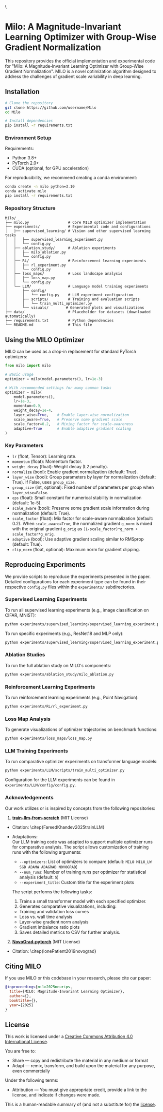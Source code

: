 \
# Milo: A Magnitude-Invariant Learning Optimizer with Group-Wise Gradient Normalization

This repository provides the official implementation and experimental code for "Milo: A Magnitude-Invariant Learning Optimizer with Group-Wise Gradient Normalization". MILO is a novel optimization algorithm designed to address the challenges of gradient scale variability in deep learning.

## Installation

```bash
# Clone the repository
git clone https://github.com/username/Milo
cd Milo

# Install dependencies
pip install -r requirements.txt
```

### Environment Setup

Requirements:
- Python 3.8+
- PyTorch 2.0+
- CUDA (optional, for GPU acceleration)

For reproducibility, we recommend creating a conda environment:

```bash
conda create -n milo python=3.10
conda activate milo
pip install -r requirements.txt
```

### Repository Structure

```
Milo/
├── milo.py                  # Core MILO optimizer implementation
├── experiments/             # Experimental code and configurations
│   ├── supervised_learning/ # Vision and other supervised learning tasks
│   │   ├── supervised_learning_experiment.py
│   │   └── config.py
│   ├── ablation_study/      # Ablation experiments
│   │   ├── milo_ablation.py
│   │   └── config.py
│   ├── RL/                  # Reinforcement learning experiments
│   │   ├── rl_experiment.py
│   │   └── config.py
│   ├── loss_maps/           # Loss landscape analysis
│   │   ├── loss_map.py
│   │   └── config.py
│   └── LLM/                 # Language model training experiments
│       ├── config/
│       │   └── config.py    # LLM experiment configuration
│       ├── scripts/         # Training and evaluation scripts
│       │   └── train_multi_optimizer.py
│       └── visuals/        # Generated plots and visualizations
├── data/                    # Placeholder for datasets (downloaded automatically)
├── requirements.txt         # Python dependencies
└── README.md                # This file
```

## Using the MILO Optimizer

MILO can be used as a drop-in replacement for standard PyTorch optimizers:

```python
from milo import milo

# Basic usage
optimizer = milo(model.parameters(), lr=1e-3)

# With recommended settings for many common tasks
optimizer = milo(
    model.parameters(),
    lr=1e-3,
    momentum=0.9,
    weight_decay=1e-4,
    layer_wise=True,    # Enable layer-wise normalization
    scale_aware=True,   # Preserve some gradient scale
    scale_factor=0.2,   # Mixing factor for scale-awareness
    adaptive=True       # Enable adaptive gradient scaling
)
```

### Key Parameters

- `lr` (float, Tensor): Learning rate.
- `momentum` (float): Momentum factor.
- `weight_decay` (float): Weight decay (L2 penalty).
- `normalize` (bool): Enable gradient normalization (default: True).
- `layer_wise` (bool): Group parameters by layer for normalization (default: True). If False, uses `group_size`.
- `group_size` (int, optional): Fixed number of parameters per group when `layer_wise=False`.
- `eps` (float): Small constant for numerical stability in normalization (default: 1e-5).
- `scale_aware` (bool): Preserve some gradient scale information during normalization (default: True).
- `scale_factor` (float): Mix factor for scale-aware normalization (default: 0.2). When `scale_aware=True`, the normalized gradient `g_norm` is mixed with the original gradient `g_orig` as `(1-scale_factor)*g_norm + scale_factor*g_orig`.
- `adaptive` (bool): Use adaptive gradient scaling similar to RMSprop (default: True).
- `clip_norm` (float, optional): Maximum norm for gradient clipping.


## Reproducing Experiments

We provide scripts to reproduce the experiments presented in the paper. Detailed configurations for each experiment type can be found in their respective `config.py` files within the `experiments/` subdirectories.

### Supervised Learning Experiments
To run all supervised learning experiments (e.g., image classification on CIFAR, MNIST):
```bash
python experiments/supervised_learning/supervised_learning_experiment.py
```
To run specific experiments (e.g., ResNet18 and MLP only):
```bash
python experiments/supervised_learning/supervised_learning_experiment.py --experiments RESNET18 MLP
```

### Ablation Studies
To run the full ablation study on MILO's components:
```bash
python experiments/ablation_study/milo_ablation.py
```

### Reinforcement Learning Experiments
To run reinforcement learning experiments (e.g., Point Navigation):
```bash
python experiments/RL/rl_experiment.py
```

### Loss Map Analysis
To generate visualizations of optimizer trajectories on benchmark functions:
```bash
python experiments/loss_maps/loss_map.py
```

### LLM Training Experiments
To run comparative optimizer experiments on transformer language models:
```bash
python experiments/LLM/scripts/train_multi_optimizer.py
```

Configuration for the LLM experiments can be found in `experiments/LLM/config/config.py`.


### Acknowledgements

Our work utilizes or is inspired by concepts from the following repositories:

1. **[train-llm-from-scratch](https://github.com/FareedKhan-dev/train-llm-from-scratch)** (MIT License)  
  - Citation: \citep{FareedKhandev2025trainLLM}  
  - Adaptations:  
    Our LLM training code was adapted to support multiple optimizer runs for comparative analysis. The script allows customization of training runs with the following arguments:
    - `--optimizers`: List of optimizers to compare (default: `MILO MILO_LW SGD ADAMW ADAGRAD NOVOGRAD`)
    - `--num_runs`: Number of training runs per optimizer for statistical analysis (default: `5`)
    - `--experiment_title`: Custom title for the experiment plots

    The script performs the following tasks:
    1. Trains a small transformer model with each specified optimizer.
    2. Generates comparative visualizations, including:
      - Training and validation loss curves
      - Loss vs. wall time analysis
      - Layer-wise gradient norm analysis
      - Gradient imbalance ratio plots
    3. Saves detailed metrics to CSV for further analysis.

2. **[NovoGrad-pytorch](https://github.com/lonePatient/NovoGrad-pytorch)** (MIT License)  
  - Citation: \citep{lonePatient2019novograd}

## Citing MILO

If you use MILO or this codebase in your research, please cite our paper:

```bibtex
@inproceedings{milo2025neurips,
  title={MILO: Magnitude-Invariant Learning Optimizer},
  author={},
  booktitle={},
  year={2025}
}
```

## License

This work is licensed under a [Creative Commons Attribution 4.0 International License](http://creativecommons.org/licenses/by/4.0/).

You are free to:
- Share — copy and redistribute the material in any medium or format
- Adapt — remix, transform, and build upon the material for any purpose, even commercially

Under the following terms:
- Attribution — You must give appropriate credit, provide a link to the license, and indicate if changes were made.

This is a human-readable summary of (and not a substitute for) the [license](http://creativecommons.org/licenses/by/4.0/legalcode).